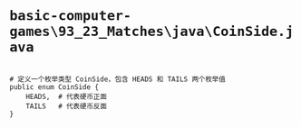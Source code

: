 # `basic-computer-games\93_23_Matches\java\CoinSide.java`

```

# 定义一个枚举类型 CoinSide，包含 HEADS 和 TAILS 两个枚举值
public enum CoinSide {
    HEADS,  # 代表硬币正面
    TAILS   # 代表硬币反面
}

```